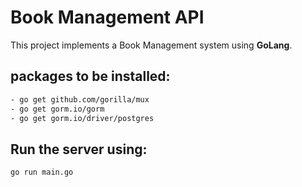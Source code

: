 # Book Management API

This project implements a Book Management system using **GoLang**.

## packages to be installed:
```bash
- go get github.com/gorilla/mux
- go get gorm.io/gorm
- go get gorm.io/driver/postgres
```
## Run the server using:
```bash
go run main.go
```


